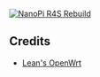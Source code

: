 [![NanoPi R4S Rebuild](https://github.com/gnastnosaj/NanoPi-R4S-Rebuild/actions/workflows/NanoPi-R4S-Rebuild.yml/badge.svg)](https://github.com/gnastnosaj/NanoPi-R4S-Rebuild/actions/workflows/NanoPi-R4S-Rebuild.yml)
## Credits
- [Lean's OpenWrt](https://github.com/coolsnowwolf/lede)
